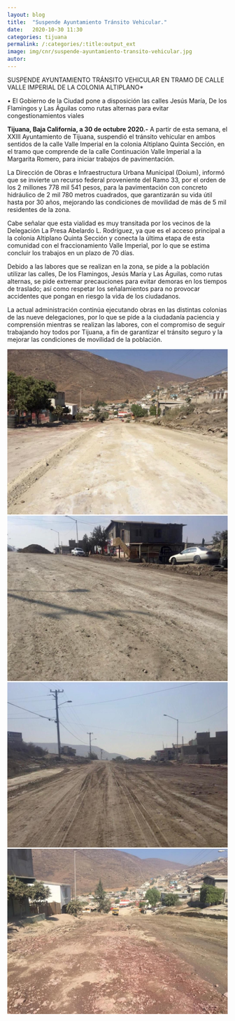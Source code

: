 ```yaml
---
layout: blog
title:  "Suspende Ayuntamiento Tránsito Vehicular."
date:   2020-10-30 11:30  
categories: tijuana
permalink: /:categories/:title:output_ext
image: img/cnr/suspende-ayuntamiento-transito-vehicular.jpg
autor: 
---
```


 
SUSPENDE AYUNTAMIENTO TRÁNSITO VEHICULAR EN TRAMO DE CALLE VALLE IMPERIAL DE LA COLONIA ALTIPLANO*

• El Gobierno de la Ciudad pone a disposición las calles Jesús María, De los Flamingos y Las Águilas como rutas alternas para evitar congestionamientos viales

**Tijuana, Baja California, a 30 de octubre 2020.-** A partir de esta semana, el XXIII Ayuntamiento de Tijuana, suspendió el tránsito vehicular en ambos sentidos de la calle Valle Imperial en la colonia Altiplano Quinta Sección, en el tramo que comprende de la calle Continuación Valle Imperial a la Margarita Romero, para iniciar trabajos de pavimentación.

La Dirección de Obras e Infraestructura Urbana Municipal (Doium), informó que se invierte un recurso federal proveniente del Ramo 33, por el orden de los 2 millones 778 mil 541 pesos, para la pavimentación con concreto hidráulico de 2 mil 780 metros cuadrados, que garantizarán su vida útil hasta por 30 años, mejorando las condiciones de movilidad de más de 5 mil residentes de la zona.

Cabe señalar que esta vialidad es muy transitada por los vecinos de la Delegación La Presa Abelardo L. Rodríguez, ya que es el acceso principal a la colonia Altiplano Quinta Sección y conecta la última etapa de esta comunidad con el fraccionamiento Valle Imperial, por lo que se estima concluir los trabajos en un plazo de 70 días.

Debido a las labores que se realizan en la zona, se pide a la población utilizar las calles, De los Flamingos, Jesús María y Las Águilas, como rutas alternas, se pide extremar precauciones para evitar demoras en los tiempos de traslado; así como respetar los señalamientos para no provocar accidentes que pongan en riesgo la vida de los ciudadanos.

La actual administración continúa ejecutando obras en las distintas colonias de las nueve delegaciones, por lo que se pide a la ciudadanía paciencia y comprensión mientras se realizan las labores, con el compromiso de seguir trabajando hoy todos por Tijuana, a fin de garantizar el tránsito seguro y la mejorar las condiciones de movilidad de la población.

<div id="carouselExampleSlidesOnly" class="carousel slide" data-ride="carousel">
  <div class="carousel-inner">
    <div class="carousel-item active">
       <img class="d-block w-100" src="/img/cnr/suspende-ayuntamiento-transito-vehicular-2.jpg" loading="lazy"  alt="Transito Vehicular">
    </div>
    <div class="carousel-item">
      <img class="d-block w-100" src="/img/cnr/suspende-ayuntamiento-transito-vehicular-3.jpg" loading="lazy"  alt="Ayuntamiento">
    </div>
     <div class="carousel-item">
      <img class="d-block w-100" src="/img/cnr/suspende-ayuntamiento-transito-vehicular-5.jpg" loading="lazy"  alt="Calle Valle Imperial">
    </div>
      <div class="carousel-item">
      <img class="d-block w-100" src="/img/cnr/suspende-ayuntamiento-transito-vehicular-6.jpg" loading="lazy"  alt="Colonia Altiplano">
    </div>
  </div>
</div>